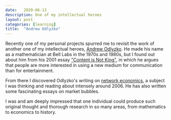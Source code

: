 ```yaml
---
date:   2020-06-13
description: One of my intellectual heroes
layout: post
categories: [learning]
title:  "Andrew Odlyzko"
---
```


Recently one of my personal projects spurred me to revisit the work of another one of my intellectual heroes, [Andrew Odlyzko](https://en.wikipedia.org/wiki/Andrew_Odlyzko). He made his name as a mathematician at Bell Labs in the 1970s and 1980s, but I found out about him from his 2001 essay ["Content is Not King"](https://firstmonday.org/article/view/833/742), in which he argues that people are more interested in using a new medium for communication than for entertainment.

From there I discovered Odlyzko's writing on [network economics](http://www.dtc.umn.edu/~odlyzko/doc/complete.html), a subject I was thinking and reading about intensely around 2006. He has also written some fascinating essays on market bubbles.

I was and am deeply impressed that one individual could produce such original thought and thorough research in so many areas, from mathematics to economics to history.
